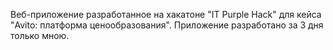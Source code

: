 Веб-приложение разработанное на хакатоне "IT Purple Hack" для кейса "Avito: платформа ценообразования". Приложение разработано за 3 дня только мною.
